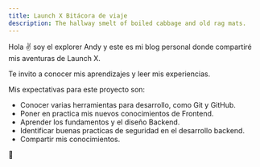 ```yaml
---
title: Launch X Bitácora de viaje
description: The hallway smelt of boiled cabbage and old rag mats.
---
```


Hola ✌️  soy el explorer Andy y este es mi blog personal donde compartiré mis aventuras de Launch X.

Te invito a conocer mis aprendizajes y leer mis experiencias.

Mis expectativas para este proyecto son:

- Conocer varias herramientas para desarrollo, como Git y GitHub.
- Poner en practica mis nuevos conocimientos de Frontend.
- Aprender los fundamentos y el diseño Backend.
- Identificar buenas practicas de seguridad en el desarrollo backend.
- Compartir mis conocimientos.


🚀
